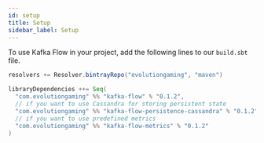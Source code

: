 ```yaml
---
id: setup
title: Setup
sidebar_label: Setup
---
```


To use Kafka Flow in your project, add the following lines to our `build.sbt`
file.

```scala
resolvers += Resolver.bintrayRepo("evolutiongaming", "maven")

libraryDependencies ++= Seq(
  "com.evolutiongaming" %% "kafka-flow" % "0.1.2",
  // if you want to use Cassandra for storing persistent state
  "com.evolutiongaming" %% "kafka-flow-persistence-cassandra" % "0.1.2",
  // if you want to use predefined metrics
  "com.evolutiongaming" %% "kafka-flow-metrics" % "0.1.2"
)
```